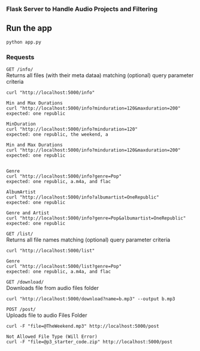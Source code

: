 ### Flask Server to Handle Audio Projects and Filtering


## Run the app

    python app.py


### Requests

`GET /info/`  
Returns all files (with their meta dataa) matching (optional) query parameter criteria
        
    curl "http://localhost:5000/info"

    Min and Max Durations
    curl "http://localhost:5000/info?minduration=120&maxduration=200"
    expected: one republic 

    MinDuration
    curl "http://localhost:5000/info?minduration=120"
    expected: one republic, the weekend, a

    Min and Max Durations
    curl "http://localhost:5000/info?minduration=120&maxduration=200"
    expected: one republic 


    Genre
    curl "http://localhost:5000/info?genre=Pop"
    expected: one republic, a.m4a, and flac

    AlbumArtist
    curl "http://localhost:5000/info?albumartist=OneRepublic"
    expected: one republic

    Genre and Artist
    curl "http://localhost:5000/info?genre=Pop&albumartist=OneRepublic"
    expected: one republic


`GET /list/`  
Returns all file names matching (optional) query parameter criteria
    
    curl "http://localhost:5000/list"
    
    Genre
    curl "http://localhost:5000/list?genre=Pop"
    expected: one republic, a.m4a, and flac

`GET /download/`  
Downloads file from audio files folder 

    curl "http://localhost:5000/download?name=b.mp3" --output b.mp3

`POST /post/`  
Uploads file to audio Files Folder
    

    curl -F "file=@TheWeekend.mp3" http://localhost:5000/post

    Not Allowed File Type (Will Error)
    curl -F "file=@p3_starter_code.zip" http://localhost:5000/post

